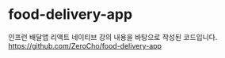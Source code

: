 # food-delivery-app

인프런 배달앱 리액트 네이티브 강의 내용을 바탕으로 작성된 코드입니다.
https://github.com/ZeroCho/food-delivery-app
